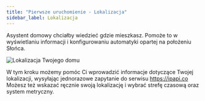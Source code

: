 ```yaml
---
title: "Pierwsze uruchomienie - Lokalizacja"
sidebar_label: Lokalizacja
---
```


Asystent domowy chciałby wiedzieć gdzie mieszkasz. Pomoże to w wyświetlaniu informacji i konfigurowaniu automatyki opartej na położeniu Słońca.

![Lokalizacja Twojego domu](/img/en/bramka/onboarding_step_3.png)

W tym kroku możemy pomóc Ci wprowadzić informacje dotyczące Twojej lokalizacji, wysyłając jednorazowe zapytanie do serwisu https://ipapi.co
Możesz też wskazać ręcznie swoją lokalizację i wybrać strefę czasową oraz system metryczny.

